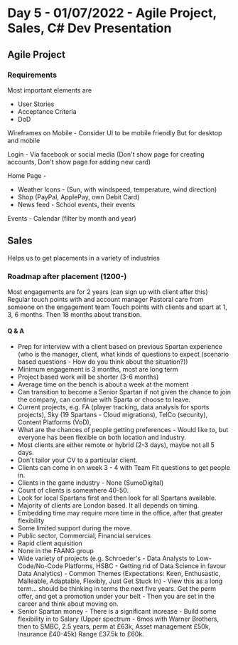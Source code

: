 # Day 5 - 01/07/2022 - Agile Project, Sales, C# Dev Presentation

## Agile Project

### Requirements

Most important elements are
- User Stories
- Acceptance Criteria
- DoD

Wireframes on Mobile - Consider UI to be mobile friendly
But for desktop and mobile


Login - Via facebook or social media
(Don't show page for creating accounts, Don't show page for adding new card)

Home Page - 
- Weather Icons - (Sun, with windspeed, temperature, wind direction)
- Shop (PayPal, ApplePay, own Debit Card)
- News feed - School events, their events

Events - Calendar (filter by month and year)

## Sales

Helps us to get placements in a variety of industries

### Roadmap after placement (1200-)
 Most engagements are for 2 years (can sign up with client after this)
 Regular touch points with and account manager
 Pastoral care from someone on the engagement team
 Touch points with clients and spart at 1, 3, 6 months. Then 18 months about transition.


#### Q & A
- Prep for interview with a client based on previous Spartan experience (who is the manager, client, what kinds of questions to expect (scenario based questions - How do you think about the situation?))
- Minimum engagement is 3 months, most are long term
- Project based work will be shorter (3-6 months)
- Average time on the bench is about a week at the moment
- Can transition to become a Senior Spartan if not given the chance to join the company, can continue with Sparta or choose to leave.
- Current projects, e.g. FA (player tracking, data analysis for sports projects), Sky (19 Spartans - Cloud migrations), TelCo (security), Content Platforms (VoD), 
- What are the chances of people getting preferences - Would like to, but everyone has been flexible on both location and industry.
- Most clients are either remote or hybrid (2-3 days), maybe not all 5 days.
- Don't tailor your CV to a particular client.
- Clients can come in on week 3 - 4 with Team Fit questions to get people in.
- Clients in the game industry - None (SumoDigital)
- Count of clients is somewhere 40-50.
- Look for local Spartans first and then look for all Spartans available.
- Majority of clients are London based. It all depends on timing.
- Embedding time may require more time in the office, after that greater flexibility
- Some limited support during the move.
- Public sector, Commercial, Financial services
- Rapid client aquisition
- None in the FAANG group
- Wide variety of projects (e.g. Schroeder's - Data Analysts to Low-Code/No-Code Platforms, HSBC - Getting rid of Data Science in favour Data Analytics) - Common Themes (Expectations: Keen, Enthusastic, Malleable, Adaptable, Flexibly, Just Get Stuck In) - View this as a long term... should be thinking in terms the next five years. Get the perm offer, and get a promotion under your belt - Then you are set in the career and think about moving on.
- Senior Spartan money - There is a significant increase - Build some flexibility in to Salary (Upper spectrum - 6mos with Warner Brothers, then to SMBC, 2.5 years, perm at £63k, Asset management £50k, Insurance £40-45k) Range £37.5k to £60k.
